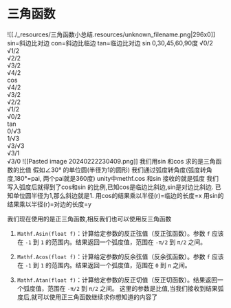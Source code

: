 # 三角函数


![[./_resources/三角函数小总结.resources/unknown_filename.png|296x0]]
sin=斜边比对边
con=斜边比临边
tan=临边比对边
sin   0,30,45,60,90度
√0/2  
√1/2  
√2/2  
√3/2  
√4/2  
cos  
√4/2  
√3/2  
√2/2  
√1/2  
√0/2  
tan  
0/√3  
1/√3  
√3/√3  
√3/1  
√3/0
![[Pasted image 20240222230409.png]]
我们用sin 和cos 求的是三角函数的比值
假如∠30° 的单位圆(半径为1的圆形)
我们通过弧度转角度(弧度转角度,180°=pai,  两个pai就是360度)
unity中methf.cos 和sin 接收的就是弧度
我们写入弧度后就得到了cos和sin 的比例,已知cos是临边比斜边,sin是对边比斜边.
已知单位圆半径为1,那么斜边就是1.
用cos的结果乘以半径(r)=临边的长度=x
用sin的结果乘以半径(r)=对边的长度=y

我们现在使用的是正三角函数,相反我们也可以使用反三角函数
1. `Mathf.Asin(float f)`：计算给定参数的反正弦值（反正弦函数）。参数 `f` 应该在 `-1` 到 `1` 的范围内。结果返回一个弧度值，范围在 `-π/2` 到 `π/2` 之间。
    
2. `Mathf.Acos(float f)`：计算给定参数的反余弦值（反余弦函数）。参数 `f` 应该在 `-1` 到 `1` 的范围内。结果返回一个弧度值，范围在 `0` 到 `π` 之间。
    
3. `Mathf.Atan(float f)`：计算给定参数的反正切值（反正切函数）。结果返回一个弧度值，范围在 `-π/2` 到 `π/2` 之间。
    这里的参数是比值,当我们接收到结果弧度后,就可以使用正三角函数继续求你想知道的内容了
    